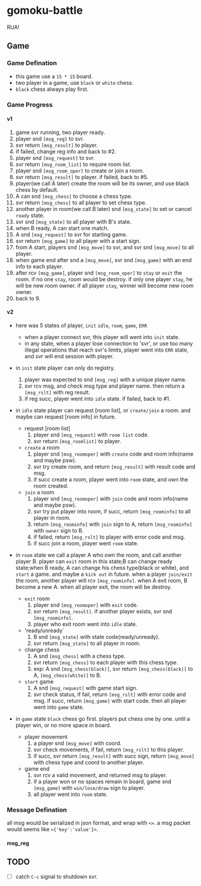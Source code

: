 # gomoku-battle
RUA!

## Game

### Game Defination
- this game use a `15 * 15` board.
- two player in a game, use `black` or `white` chess.
- `black` chess always play first.

### Game Progress

#### v1
1. game svr running, two player ready.
2. player snd `[msg_reg]` to svr.
3. svr return `[msg_result]` to player.
4. if failed, change reg info and back to #2.
5. player snd `[msg_request]` to svr.
6. svr return `[msg_room_list]` to require room list.
7. player snd `[msg_room_oper]` to create or join a room.
8. svr return `[msg_result]` to player. if failed, back to #5.
9. player(we call A later) create the room will be its owner, and use black chess by default.
10. A can snd `[msg_chess]` to choose a chess type.
11. svr return `[msg_chess]` to all player to set chess type.
12. another player in room(we call B later) snd `[msg_state]` to set or cancel `ready` state.
13. svr snd `[msg_state]` to all player with B's state.
14. when B ready, A can start one match.
15. A snd `[msg_request]` to svr for starting game.
16. svr return `[msg_game]` to all player with a start sign.
17. from A start, players snd `[msg_move]` to svr, and svr snd `[msg_move]` to all player.
18. when game end after snd a `[msg_move]`, svr snd `[msg_game]` with an end info to each player.
19. after rcv `[msg_game]`, player snd `[msg_room_oper]` to `stay` or `exit` the room.
    if no one `stay`, room would be destroy. 
    if only one player `stay`, he will be new room owner.
    if all player `stay`, winner will become new room owner.
20. back to 9.

#### v2

- here was 5 states of player, `init` `idle`, `room`, `game`, `ERR`
  - when a player connect svr, this player will went into `init` state.
  - in any state, when a player lose connection to 'svr', or use too many illegal operations that reach svr's limits, player went into `ERR` state, and svr will end session with player.
- in `init` state
  player can only do registry.
  1. player was expected to snd `[msg_reg]` with a unique player name.
  2. svr rcv msg, and check msg type and player name. then return a `[msg_rslt]` with reg result.
  3. if reg succ, player went into `idle` state. if failed, back to #1.

- in `idle` state
  player can request [room list], or `create/join` a room. and maybe can request [room info] in future.
  - request [room list]
    1. player snd `[msg_request]` with `room list` code.
    2. svr return `[msg_roomlist]` to player.
  - `create` a room
    1. player snd `[msg_roomoper]` with `create` code and room info(name and maybe psw).
    2. svr try create room, and return `[msg_result]` with result code and msg.
    3. if succ create a room, player went into `room` state, and own the room created.
  - `join` a room
    1. player snd `[msg_roomoper]` with `join` code and room info(name and maybe psw).
    2. svr try put player into room, if succ, return `[msg_roominfo]` to all player in room. 
    3. return `[msg_roominfo]` with `join` sign to A, return `[msg_roominfo]` with `owner` sign to B.
    4. if failed, return `[msg_rslt]` to player with error code and msg.
    5. if succ join a room, player went `room` state.

- in `room` state
  we call a player A who own the room, and call another player B.
  player can `exit` room in this state;B can change ready state;when B ready, A can change his chess type(black or white), and `start` a game.
  and maybe a `kick out` in future.
  when a player `join/exit` the room, another player will rcv `[msg_roominfo]`.
  when A exit room, B become a new A.
  when all player exit, the room will be destroy.

  - `exit` room
    1. player snd `[msg_roomoper]` with `exit` code.
    2. svr return `[msg_result]`. if another player exists, svr snd `[msg_roominfo]`.
    3. player who exit room went into `idle` state.
  - 'ready/unready`
    1. B snd `[msg_state]` with state code(ready/unready).
    2. svr return `[msg_state]` to all player in room.
  - change chess
    1. A snd `[msg_chess]` with a chess type.
    2. svr return `[msg_chess]` to each player with this chess type.
    3. exp: A snd `[msg_chess(black)]`, svr return `[msg_chess(black)]` to A, `[msg_chess(white)]` to B.
  - `start` game
    1. A snd `[msg_request]` with game start sign.
    2. svr check status, if fail, return `[msg_rslt]` with error code and msg. if succ, return `[msg_game]` with start code. then all player went into `game` state.

- in `game` state
  `black` chess go first. players put chess one by one. until a player win, or no more space in board.
  - player movement
    1. a player snd `[msg_move]` with coord.
    2. svr check movements, if fail, return `[msg_rslt]` to this player.
    3. if succ, svr return `[msg_result]` with succ sign, return `[msg_move]` with chess type and coord to another player.
  - game end
    1. svr rcv a valid movement, and returned msg to player. 
    2. if a player won or no spaces remain in board, game snd `[msg_game]` with `win/lose/draw` sign to player. 
    3. all player went into `room` state.  

### Message Defination

all msg would be serialized in json format, and wrap with `<>`.
a msg packet would seems like `<{'key':'value'}>`.

#### msg_reg


## TODO

- [ ] catch `C-c` signal to shutdown svr.